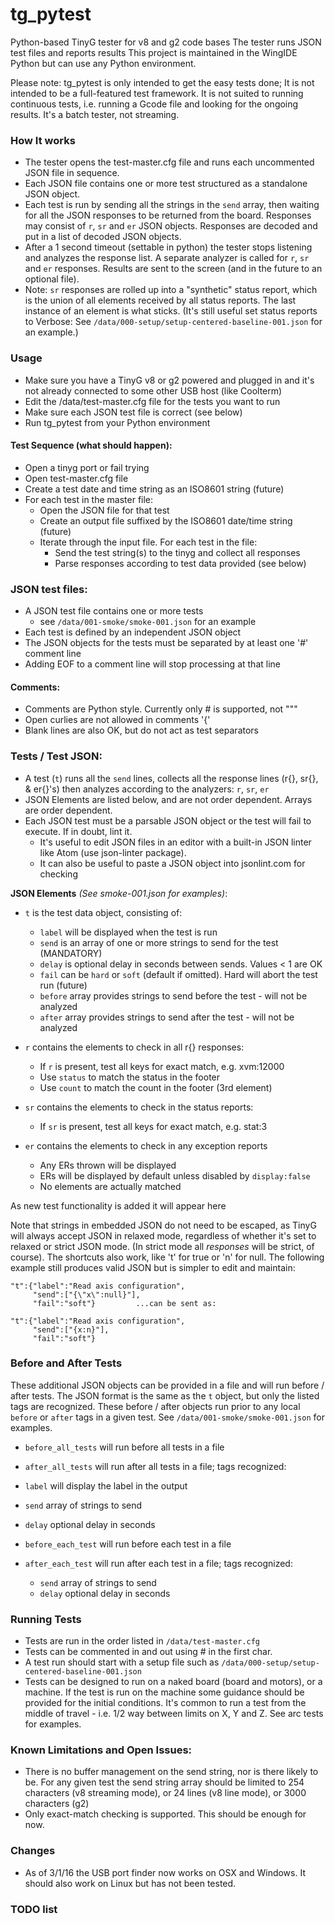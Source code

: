 
# tg_pytest

Python-based TinyG tester for v8 and g2 code bases
The tester runs JSON test files and reports results
This project is maintained in the WingIDE Python but can use any Python environment.

Please note: tg_pytest is only intended to get the easy tests done;
It is not intended to be a full-featured test framework. It is not suited
to running continuous tests, i.e. running a Gcode file and looking for the
ongoing results. It's a batch tester, not streaming.

### How It works
 - The tester opens the test-master.cfg file and runs each uncommented JSON file in sequence.
 - Each JSON file contains one or more test structured as a standalone JSON object.
 - Each test is run by sending all the strings in the `send` array, then waiting for all the JSON responses to be returned from the board. Responses may consist of `r`, `sr` and `er` JSON objects. Responses are decoded and put in a list of decoded JSON objects.
 - After a 1 second timeout (settable in python) the tester stops listening and analyzes the response list. A separate analyzer is called for `r`, `sr` and `er` responses. Results are sent to the screen (and in the future to an optional file).
 - Note: `sr` responses are rolled up into a "synthetic" status report, which is the union of all elements received by all status reports. The last instance of an element is what sticks. (It's still useful set status reports to Verbose: See `/data/000-setup/setup-centered-baseline-001.json` for an example.)

### Usage

  - Make sure you have a TinyG v8 or g2 powered and plugged in and it's
      not already connected to some other USB host (like Coolterm)
  - Edit the /data/test-master.cfg file for the tests you want to run
  - Make sure each JSON test file is correct (see below)
  - Run tg_pytest from your Python environment

#### Test Sequence (what should happen):

  - Open a tinyg port or fail trying
  - Open test-master.cfg file
  - Create a test date and time string as an ISO8601 string (future)
  - For each test in the master file:
    - Open the JSON file for that test
    - Create an output file suffixed by the ISO8601 date/time string (future)
    - Iterate through the input file. For each test in the file:
      - Send the test string(s) to the tinyg and collect all responses
      - Parse responses according to test data provided (see below)

### JSON test files:

  - A JSON test file contains one or more tests
    - see `/data/001-smoke/smoke-001.json` for an example
  - Each test is defined by an independent JSON object
  - The JSON objects for the tests must be separated by at least one '#' comment line
  - Adding EOF to a comment line will stop processing at that line

#### Comments:

  - Comments are Python style. Currently only # is supported, not """
  - Open curlies are not allowed in comments '{'
  - Blank lines are also OK, but do not act as test separators

### Tests / Test JSON:

  - A test (`t`) runs all the `send` lines, collects all the response lines (r{}, sr{}, & er{}'s)
    then analyzes according to the analyzers: `r`, `sr`, `er`
  - JSON Elements are listed below, and are not order dependent. Arrays are order dependent.
  - Each JSON test must be a parsable JSON object or the test will fail to execute. If in doubt, lint it.
    - It's useful to edit JSON files in an editor with a built-in JSON linter like Atom (use json-linter package).
    - It can also be useful to paste a JSON object into jsonlint.com for checking

**JSON Elements** _(See smoke-001.json for examples)_:

  - `t` is the test data object, consisting of:
    - `label` will be displayed when the test is run
    - `send` is an array of one or more strings to send for the test (MANDATORY)
    - `delay` is optional delay in seconds between sends. Values < 1 are OK
    - `fail` can be `hard` or `soft` (default if omitted). Hard will abort the test run (future)
    - `before` array provides strings to send before the test - will not be analyzed
    - `after` array provides strings to send after the test - will not be analyzed


  - `r` contains the elements to check in all r{} responses:
    - If `r` is present, test all keys for exact match, e.g. xvm:12000
    - Use `status` to match the status in the footer
    - Use `count` to match the count in the footer (3rd element)


  - `sr` contains the elements to check in the status reports:
    - If `sr` is present, test all keys for exact match, e.g. stat:3


  - `er` contains the elements to check in any exception reports
    - Any ERs thrown will be displayed
    - ERs will be displayed by default unless disabled by `display:false`
    - No elements are actually matched

As new test functionality is added it will appear here<br>

Note that strings in embedded JSON do not need to be escaped, as TinyG will always accept JSON in relaxed mode, regardless of whether it's set to relaxed or strict JSON mode. (In strict mode all *responses* will be strict, of course). The shortcuts also work, like 't' for true or 'n' for null. The following example still produces valid JSON but is simpler to edit and maintain:

    "t":{"label":"Read axis configuration",
         "send":["{\"x\":null}"],
         "fail":"soft"}         ...can be sent as:

    "t":{"label":"Read axis configuration",
         "send":["{x:n}"],
         "fail":"soft"}

### Before and After Tests
These additional JSON objects can be provided in a file and will run before / after tests. The JSON format is the same as the `t` object, but only the listed tags are recognized. These before / after objects run prior to any local `before` or `after` tags in a given test. See `/data/001-smoke/smoke-001.json` for examples.

 - `before_all_tests` will run before all tests in a file
 - `after_all_tests` will run after all tests in a file; tags recognized:
  - `label` will display the label in the output
  - `send` array of strings to send
  - `delay` optional delay in seconds


 - `before_each_test` will run before each test in a file
 - `after_each_test` will run after each test in a file; tags recognized:
   - `send` array of strings to send
   - `delay` optional delay in seconds

### Running Tests
   - Tests are run in the order listed in `/data/test-master.cfg`
   - Tests can be commented in and out using # in the first char.
   - A test run should start with a setup file such as `/data/000-setup/setup-centered-baseline-001.json`
   - Tests can be designed to run on a naked board (board and motors), or a machine. If the test is run on the machine some guidance should be provided for the initial conditions. It's common to run a test from the middle of travel - i.e. 1/2 way between limits on X, Y and Z. See arc tests for examples.

### Known Limitations and Open Issues:
  - There is no buffer management on the send string, nor is there likely to be. For any given test the send string array should be limited to 254 characters (v8 streaming mode), or 24 lines (v8 line mode), or 3000 characters (g2)  
  - Only exact-match checking is supported. This should be enough for now.

### Changes
- As of 3/1/16 the USB port finder now works on OSX and Windows. It should also work on Linux but has not been tested.

### TODO list
